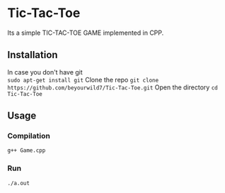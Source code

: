 # Tic-Tac-Toe
Its a simple TIC-TAC-TOE GAME implemented in CPP.

## Installation
In case you don't have git<br/>
`
sudo apt-get install git
`
Clone the repo
`
git clone https://github.com/beyourwild7/Tic-Tac-Toe.git
`
Open the directory
`
cd Tic-Tac-Toe
`
## Usage
### Compilation
`
g++ Game.cpp
`
### Run
`
./a.out
`

